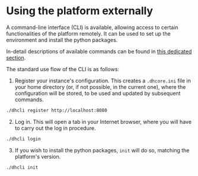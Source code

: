 # Using the platform externally

A command-line interface (CLI) is available, allowing access to certain functionalities of the platform remotely. It can be used to set up the environment and install the python packages.

In-detail descriptions of available commands can be found in [this dedicated section](../components/cli_commands.md).

The standard use flow of the CLI is as follows:

1. Register your instance's configuration. This creates a `.dhcore.ini` file in your home directory (or, if not possible, in the current one), where the configuration will be stored, to be used and updated by subsequent commands.

``` sh
./dhcli register http://localhost:8080
```

2. Log in. This will open a tab in your Internet browser, where you will have to carry out the log in procedure.

``` sh
./dhcli login
```

3. If you wish to install the python packages, `init` will do so, matching the platform's version.

``` sh
./dhcli init
```